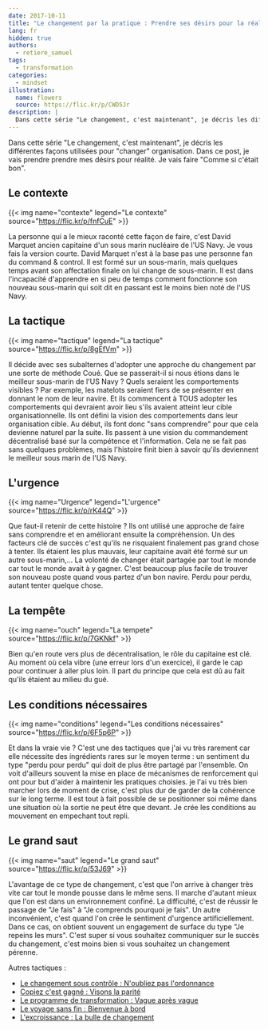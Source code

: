 ```yaml
---
date: 2017-10-11
title: "Le changement par la pratique : Prendre ses désirs pour la réalité"
lang: fr
hidden: true
authors:
  - retiere_samuel
tags:
  - transformation
categories:
  - mindset
illustration:
  name: flowers
  source: https://flic.kr/p/CWD5Jr
description: |
  Dans cette série "Le changement, c'est maintenant", je décris les différentes façons utilisées pour "changer" organisation. Dans ce post, je vais prendre prendre mes désirs pour réalité. Je vais faire "Comme si c'était bon".
---
```

Dans cette série "Le changement, c'est maintenant", je décris les différentes façons utilisées pour "changer" organisation. Dans ce post, je vais prendre prendre mes désirs pour réalité. Je vais faire "Comme si c'était bon".

## Le contexte
{{< img name="contexte" legend="Le contexte" source="https://flic.kr/p/fnfCuE" >}}

La personne qui a le mieux raconté cette façon de faire, c'est David Marquet ancien capitaine d'un sous marin nucléaire de l'US Navy. Je vous fais la version courte. David Marquet n'est à la base pas une personne fan du command & control. Il est formé sur un sous-marin, mais quelques temps avant son affectation finale on lui change de sous-marin. Il est dans l'incapacité d'apprendre en si peu de temps comment fonctionne son nouveau sous-marin qui soit dit en passant est le moins bien noté de l'US Navy.

## La tactique
{{< img name="tactique" legend="La tactique" source="https://flic.kr/p/8gEfVm" >}}

Il décide avec ses subalternes d'adopter une approche du changement par une sorte de méthode Coué. Que se passerait-il si nous étions dans le meilleur sous-marin de l'US Navy ? Quels seraient les comportements visibles ? Par exemple, les matelots seraient fiers de se présenter en donnant le nom de leur navire. Et ils commencent à TOUS adopter les comportements qui devraient avoir lieu s'ils avaient atteint leur cible organisationnelle. Ils ont défini la vision des comportements dans leur organisation cible. Au début, ils font donc "sans comprendre" pour que cela devienne naturel par la suite. Ils passent à une vision du commandement décentralisé basé sur la compétence et l'information. Cela ne se fait pas sans quelques problèmes, mais l'histoire finit bien à savoir qu'ils deviennent le meilleur sous marin de l'US Navy.

## L'urgence
{{< img name="Urgence" legend="L'urgence" source="https://flic.kr/p/rK44Q" >}}

Que faut-il retenir de cette histoire ? Ils ont utilisé une approche de faire sans comprendre et en améliorant ensuite la compréhension. Un des facteurs clé de succès c'est qu'ils ne risquaient finalement pas grand chose à tenter. Ils étaient les plus mauvais, leur capitaine avait été formé sur un autre sous-marin,... La volonté de changer était partagée par tout le monde car tout le monde avait à y gagner. C'est beaucoup plus facile de trouver son nouveau poste quand vous partez d'un bon navire. Perdu pour perdu, autant tenter quelque chose.

## La tempête
{{< img name="ouch" legend="La tempete" source="https://flic.kr/p/7GKNkf" >}}

Bien qu'en route vers plus de décentralisation, le rôle du capitaine est clé. Au moment où cela vibre (une erreur lors d'un exercice), il garde le cap pour continuer à aller plus loin. Il part du principe que cela est dû au fait qu'ils étaient au milieu du gué.

## Les conditions nécessaires
{{< img name="conditions" legend="Les conditions nécessaires" source="https://flic.kr/p/6F5p6P" >}}

Et dans la vraie vie ? C'est une des tactiques que j'ai vu très rarement car elle nécessite des ingrédients rares sur le moyen terme : un sentiment du type "perdu pour perdu" qui doit de plus être partagé par l'ensemble. On voit d'ailleurs souvent la mise en place de mécanismes de renforcement qui ont pour but d'aider à maintenir les pratiques choisies. je l'ai vu très bien marcher lors de moment de crise, c'est plus dur de garder de la cohérence sur le long terme. Il est tout à fait possible de se positionner soi même dans une situation où la sortie ne peut être que devant. Je crée les conditions au mouvement en empechant tout repli.

## Le grand saut
{{< img name="saut" legend="Le grand saut" source="https://flic.kr/p/53J69" >}}

L'avantage de ce type de changement, c'est que l'on arrive à changer très vite car tout le monde pousse dans le même sens. Il marche d'autant mieux que l'on est dans un environnement confiné. La difficulté, c'est de réussir le passage de "Je fais" à "Je comprends pourquoi je fais". Un autre inconvénient, c'est quand l'on crée le sentiment d'urgence artificiellement. Dans ce cas, on obtient souvent un engagement de surface du type "Je repeins les murs". C'est super si vous souhaitez communiquer sur le succès du changement, c'est moins bien si vous souhaitez un changement pérenne.

Autres tactiques :
- [Le changement sous contrôle : N'oubliez pas l'ordonnance]
- [Copiez c'est gagné : Visons la parité]
- [Le programme de transformation : Vague après vague]
- [Le voyage sans fin : Bienvenue à bord]
- [L'excroissance : La bulle de changement]

[Le changement sous contrôle : N'oubliez pas l'ordonnance]: /articles/2017-10-11-sous_ordonnance
[Copiez c'est gagné : Visons la parité]: /articles/2017-10-11-visons_la_parite
[Le programme de transformation : Vague après vague]: /articles/2017-10-11-vague_apres_vague
[Le voyage sans fin : Bienvenue à bord]: /articles/2017-10-11-invitation_au_voyage
[L'excroissance : La bulle de changement]: /articles/2017-10-11-bulle_changement
